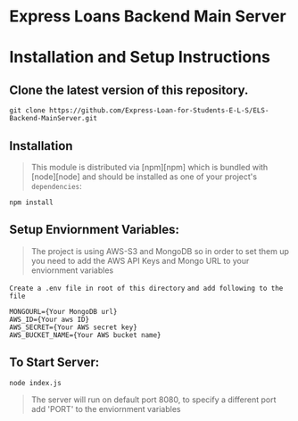 # Express Loans Backend Main Server

# Installation and Setup Instructions

## Clone the latest version of this repository.

```
git clone https://github.com/Express-Loan-for-Students-E-L-S/ELS-Backend-MainServer.git
```

## Installation

> This module is distributed via [npm][npm] which is bundled with [node][node] and
> should be installed as one of your project's `dependencies`:

```
npm install
```

## Setup Enviornment Variables:
> The project is using AWS-S3 and MongoDB so in order to set them up
> you need to add the AWS API Keys and Mongo URL to your enviornment variables

`Create a .env file in root of this directory`
`and add following to the file`
```
MONGOURL={Your MongoDB url}
AWS_ID={Your aws ID}
AWS_SECRET={Your AWS secret key}
AWS_BUCKET_NAME={Your AWS bucket name}
```

## To Start Server:

```
node index.js
```

> The server will run on default port 8080, 
> to specify a different port add 'PORT' to the enviornment variables